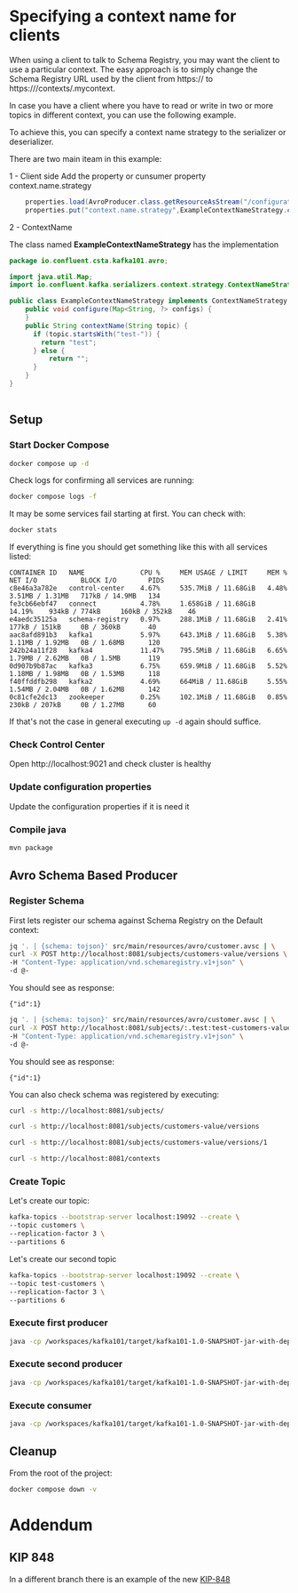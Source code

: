 # Specifying a context name for clients

When using a client to talk to Schema Registry, you may want the client to use a particular context. 
The easy approach is to simply change the Schema Registry URL used by the client from https://<host1> to https://<host2>/contexts/.mycontext.

In case you have a client where you have to read or write in two or more topics in different context, you can use the following example.

To achieve this, you can specify a context name strategy to the serializer or deserializer.

There are two main iteam in this example:

1 - Client side
Add the property or cunsumer property context.name.strategy 

```java
    properties.load(AvroProducer.class.getResourceAsStream("/configuration.properties"));
    properties.put("context.name.strategy",ExampleContextNameStrategy.class.getName());
```

2 - ContextName 

The class named **ExampleContextNameStrategy** has the implementation
```java
package io.confluent.csta.kafka101.avro;

import java.util.Map;
import io.confluent.kafka.serializers.context.strategy.ContextNameStrategy;

public class ExampleContextNameStrategy implements ContextNameStrategy {
    public void configure(Map<String, ?> configs) {
    }
    public String contextName(String topic) {
      if (topic.startsWith("test-")) {
        return "test";
      } else {
          return "";
      }
    }
}
 


```
## Setup

### Start Docker Compose

```bash
docker compose up -d
```

Check logs for confirming all services are running:

```bash
docker compose logs -f
```

It may be some services fail starting at first. You can check with:

```bash
docker stats
```

If everything is fine you should get something like this with all services listed:

```text
CONTAINER ID   NAME              CPU %     MEM USAGE / LIMIT     MEM %     NET I/O           BLOCK I/O        PIDS
c8e46a3a782e   control-center    4.67%     535.7MiB / 11.68GiB   4.48%     3.51MB / 1.31MB   717kB / 14.9MB   134
fe3cb66ebf47   connect           4.78%     1.658GiB / 11.68GiB   14.19%    934kB / 774kB     160kB / 352kB    46
e4aedc35125a   schema-registry   0.97%     288.1MiB / 11.68GiB   2.41%     177kB / 151kB     0B / 360kB       40
aac8afd891b3   kafka1            5.97%     643.1MiB / 11.68GiB   5.38%     1.11MB / 1.92MB   0B / 1.68MB      120
242b24a11f28   kafka4            11.47%    795.5MiB / 11.68GiB   6.65%     1.79MB / 2.62MB   0B / 1.5MB       119
0d907b9b87ac   kafka3            6.75%     659.9MiB / 11.68GiB   5.52%     1.18MB / 1.98MB   0B / 1.53MB      118
f40ffddfb298   kafka2            4.69%     664MiB / 11.68GiB     5.55%     1.54MB / 2.04MB   0B / 1.62MB      142
0c81cfe2dc13   zookeeper         0.25%     102.1MiB / 11.68GiB   0.85%     230kB / 207kB     0B / 1.27MB      60

```

If that's not the case in general executing `up -d` again should suffice.

### Check Control Center

Open http://localhost:9021 and check cluster is healthy



### Update configuration properties

Update the configuration properties if it is need it

### Compile java

```bash
mvn package
```

## Avro Schema Based Producer

### Register Schema

First lets register our schema against Schema Registry on the Default context:

```bash
jq '. | {schema: tojson}' src/main/resources/avro/customer.avsc | \
curl -X POST http://localhost:8081/subjects/customers-value/versions \
-H "Content-Type: application/vnd.schemaregistry.v1+json" \
-d @-
```

You should see as response:

```text
{"id":1}
```

```bash
jq '. | {schema: tojson}' src/main/resources/avro/customer.avsc | \
curl -X POST http://localhost:8081/subjects/:.test:test-customers-value/versions \
-H "Content-Type: application/vnd.schemaregistry.v1+json" \
-d @-
```
You should see as response:

```text
{"id":1}
```


You can also check schema was registered by executing:

```bash
curl -s http://localhost:8081/subjects/
```

```bash
curl -s http://localhost:8081/subjects/customers-value/versions
```

```bash
curl -s http://localhost:8081/subjects/customers-value/versions/1
```

```bash
curl -s http://localhost:8081/contexts
```

### Create Topic

Let's create our topic:

```bash
kafka-topics --bootstrap-server localhost:19092 --create \
--topic customers \
--replication-factor 3 \
--partitions 6
```

Let's create our second topic

```bash
kafka-topics --bootstrap-server localhost:19092 --create \
--topic test-customers \
--replication-factor 3 \
--partitions 6
```

### Execute first producer

```bash
java -cp /workspaces/kafka101/target/kafka101-1.0-SNAPSHOT-jar-with-dependencies.jar io.confluent.csta.kafka101.avro.AvroProducer customers
```

### Execute second producer

```bash
java -cp /workspaces/kafka101/target/kafka101-1.0-SNAPSHOT-jar-with-dependencies.jar io.confluent.csta.kafka101.avro.AvroProducer test-customers
```

### Execute consumer

```bash
java -cp /workspaces/kafka101/target/kafka101-1.0-SNAPSHOT-jar-with-dependencies.jar io.confluent.csta.kafka101.avro.AvroConsumer
```


## Cleanup

From the root of the project:

```bash
docker compose down -v
```

# Addendum 

## KIP 848

In a different branch there is an example of the new [KIP-848](http://192.168.1.200/Juan/kafka101/-/blob/KIP-848/kip-848/readme.md?ref_type=heads)
